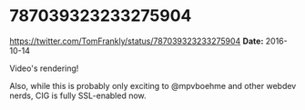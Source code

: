 # 787039323233275904
https://twitter.com/TomFrankly/status/787039323233275904
**Date:** 2016-10-14

Video's rendering! 

Also, while this is probably only exciting to @mpvboehme and other webdev nerds, CIG is fully SSL-enabled now.
